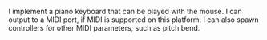 I implement a piano keyboard that can be played with the mouse. I can output to a MIDI port, if MIDI is supported on this platform. I can also spawn controllers for other MIDI parameters, such as pitch bend.

